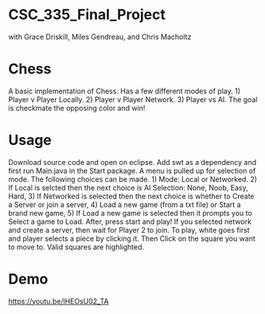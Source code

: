 # CSC_335_Final_Project
with Grace Driskill, Miles Gendreau, and Chris Macholtz

# Chess
A basic implementation of Chess. Has a few different modes of play. 1) Player v
Player Locally. 2) Player v Player Network. 3) Player vs AI. The goal is checkmate
the opposing color and win!
# Usage
Download source code and open on eclipse. Add swt as a dependency and first run Main.java in the Start package. A menu is pulled up for selection of mode. The following choices can be made. 1) Mode: Local or Networked. 2) If Local is selcted then the next choice is AI Selection: None, Noob, Easy, Hard, 3) If Networked is selected then the next choice is whether to Create a Server or join a server, 4) Load a new game (from a txt file) or Start a brand new game, 5) If Load a new game is selected then it prompts you to Select a game to Load. After, press start and play! If you selected network and create a server, then wait for Player 2 to join. To play, white goes first and player selects a piece by clicking it. Then Click on the square you want to move to. Valid squares are highlighted.
# Demo
https://youtu.be/lHEOsU02_TA
